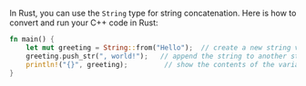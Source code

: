 In Rust, you can use the `String` type for string concatenation. Here is how to convert and run your C++ code in Rust:

```rust
fn main() {
    let mut greeting = String::from("Hello");  // create a new string variable
    greeting.push_str(", world!");   // append the string to another string literal
    println!("{}", greeting);         // show the contents of the variable after the append operation
}
```

